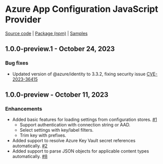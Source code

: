 # Azure App Configuration JavaScript Provider

[Source code][source_code] | [Package (npm)][package] | [Samples][samples]

## 1.0.0-preview.1 - October 24, 2023
### Bug fixes
- Updated version of @azure/identity to 3.3.2, fixing security issue [CVE-2023-36415](https://msrc.microsoft.com/update-guide/en-US/vulnerability/CVE-2023-36415)

## 1.0.0-preview - October 11, 2023
### Enhancements
- Added basic features for loading settings from configuration stores. [#1](https://github.com/Azure/AppConfiguration-JavaScriptProvider/pull/1)
  - Support authentication with connection string or AAD.
  - Select settings with key/label filters.
  - Trim key with prefixes.
- Added support to resolve Azure Key Vault secret references automatically. [#2](https://github.com/Azure/AppConfiguration-JavaScriptProvider/pull/2)
- Added support to parse JSON objects for applicable content types automatically. [#8](https://github.com/Azure/AppConfiguration-JavaScriptProvider/pull/8)

[package]: https://www.npmjs.com/package/@azure/app-configuration-provider
[samples]: https://github.com/Azure/AppConfiguration-JavaScriptProvider/tree/main/examples
[source_code]: https://github.com/Azure/AppConfiguration-JavaScriptProvider

